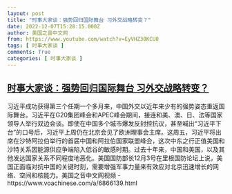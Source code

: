 ```yaml
---
layout: post
title: "时事大家谈：强势回归国际舞台 习外交战略转变？"
date: 2022-12-07T15:28:15.000Z
author: 美国之音中文网
from: https://www.youtube.com/watch?v=EyVHZ30KCU0
tags: [ 时事大家谈 ]
comments: True
categories: [ 时事大家谈 ]
---
```

<!--1670426895000-->
[时事大家谈：强势回归国际舞台 习外交战略转变？](https://www.youtube.com/watch?v=EyVHZ30KCU0)
------

<div>
习近平成功获得第三个任期一个多月来，中国外交以近年来少有的强势姿态重返国际舞台。习近平在G20集团峰会和APEC峰会期间，接连和美、澳、日、法等国家领导人举行双边会谈。即使在中国多个城市爆发反封控抗议，甚至喊出“习近平下台”的口号后，习近平上周仍在北京会见了欧洲理事会主席。这周五，习近平将出席在沙特阿拉伯举行的首届中国和阿拉伯国家联盟峰会，这次中东之行正值美国和沙特关系因能源供应争端陷入低谷的敏感时期。过去十年来，中国和美国，以及其他发达国家关系不同程度地恶化。美国国防部长12月3号在里根国防论坛上说，美国正面临对抗中国的关键时刻，需要增强军事力量来有效应对北京迅速增长的网络、空间和核能力。美国之音中文网视频 - https://www.voachinese.com/a/6866139.html
</div>
